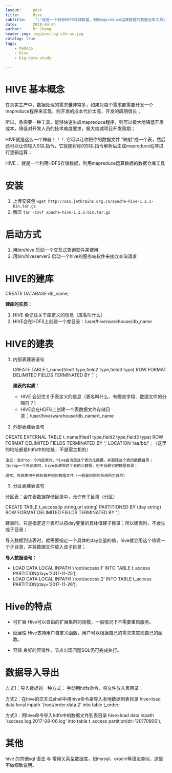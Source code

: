 ```yaml
---
layout:     post
title:     	Hive
subtitle:    "\"就是一个利用HDFS存储数据，利用mapreduce运算数据的数据仓库工具\""
date:       2018-04-04
author:     Mr Chang
header-img: img/post-bg-e2e-ux.jpg
catalog: true
tags:
    - hadoop
    - Hive
    - big-data-study
    
---
```




# HIVE 基本概念


在真实生产中，数据处理的需求量非常多，如果对每个需求都需要开发一个mapreduce程序来实现，则开发的成本代价太高，开发的周期很长；

所以，急需要一种工具，能够快速生成mapreduce程序，则可以极大地降低开发成本，降低对开发人员的技术难度要求，极大缩减项目开发周期；

HIVE就是这么一个神器！！！
它可以让你把你的数据文件 “映射”成一个表，然后还可以让你输入SQL指令，它就能将你的SQL指令解析后生成mapreduce程序进行逻辑运算；


HIVE： 就是一个利用HDFS存储数据，利用mapreduce运算数据的数据仓库工具



# 安装
1. 上传安装包 `wget http://oss.jetbrains.org.cn/apache-hive-1.2.1-bin.tar.gz`
2. 解压 `tar -zxvf apache-hive-1.2.1-bin.tar.gz`


# 启动方式

1. 用bin/hive 启动一个交互式查询软件来使用
2. 用bin/hiveserver2 启动一个hive的服务端软件来接收查询请求

# HIVE的建库

CREATE DATABASE db_name;

**建库的实质：**

1. HIVE 会记住关于库定义的信息（库名叫什么）
2. HIVE会在HDFS上创建一个库目录：/user/hive/warehouse/db_name

# HIVE的建表
1. 内部表建表语句

	CREATE TABLE t_name(filed1 type,field2 type,field3 type)
	ROW FORMAT DELIMITED FIELDS TERMINATED BY ‘,’ ;
	
	**建表的实质：**
	
	* HIVE 会记住关于表定义的信息（表名叫什么、有哪些字段、数据文件的分隔符？）
	* HIVE会在HDFS上创建一个表数据文件存储目录：/user/hive/warehouse/db_name/t_name

2. 外部表建表语句

CREATE EXTERNAL TABLE t_name(filed1 type,field2 type,field3 type)
ROW FORMAT DELIMITED FIELDS TERMINATED BY ‘,’ 
LOCATION ‘/aa/bb/’ ; （这里的地址都是hdfs中的地址，不是宿主机的）


	注意：当drop一个内部表时，hive会清楚这个表的元数据，并删除这个表的数据目录；
	当drop一个外部表时，hive会清除这个表的元数据，但不会删它的数据目录；
	
	通常，外部表用于映射最开始的数据文件（一般是由别的系统所生成的）
	
3. 分区表建表语句

分区表：会在表数据存储目录中，允许有子目录（分区）

CREATE TABLE t_access(ip string,url string)
PARTITIONED BY (day string)
ROW FORMAT DELIMITED FIELDS TERMINATED BY ‘,’;

建表时，只是指定这个表可以按day变量的具体值建子目录；所以建表时，不会生成子目录；

导入数据到该表时，就需要指定一个具体的day变量的值，hive就会用这个值建一个子目录，并将数据文件放入该子目录；


**导入数据语句：**

* LOAD DATA LOCAL INPATH ‘/root/access.1’ INTO TABLE t_access PARTITION(day=’2017-11-25’);
* LOAD DATA LOCAL INPATH ‘/root/access.2’ INTO TABLE t_access PARTITION(day=’2017-11-26’);


# Hive的特点

* 可扩展 
Hive可以自由的扩展集群的规模，一般情况下不需要重启服务。

* 延展性 
Hive支持用户自定义函数，用户可以根据自己的需求来实现自己的函数。

* 容错 
良好的容错性，节点出现问题SQL仍可完成执行。


# 数据导入导出

方式1：导入数据的一种方式：
手动用hdfs命令，将文件放入表目录；

方式2：在hive的交互式shell中用hive命令来导入本地数据到表目录
hive>load data local inpath '/root/order.data.2' into table t_order;

方式3：用hive命令导入hdfs中的数据文件到表目录
hive>load data inpath '/access.log.2017-08-06.log' into table t_access partition(dt='20170806');


# 其他

hive 的其他sql 语法 与 常用关系型数据库，如mysql，oracle等语法类似，这里不做细致说明。


